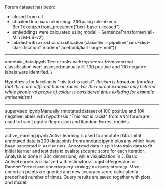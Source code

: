 Forum dataset has been:
* cleand from url
* chunked into max token lengt 256 using tokenizer = BertTokenizer.from_pretrained("bert-base-uncased")
* embeddings were calculated using model = SentenceTransformer('all-MiniLM-L6-v2')
* labeled with zeroshot classification (classifier = pipeline("zero-shot-classification", model="facebook/bart-large-mnli"))

---------------------------------------------------------------------------------------------------------------------------------------
annotate_data.ipynb
Text chunks with top scores from zeroshot classification were assesed manually till 100 positive and 100 negative labels were identified. \

Hypothesis for labeling is "this text is racist". 
*Racism is based on the idea that there are different human races. For the current example only hatered white people vs people of colour is considered (thus exluding for example antisemitism)*

---------------------------------------------------------------------------------------------------------------------------------------
supervised.ipynb
Manually annotated dataset of 100 positive and 100 negative labels with hypothesis "This text is racist" from VNN forum are used to train Logistic Regression and Random Forrest models.

---------------------------------------------------------------------------------------------------------------------------------------
active_learning.ipynb
Active learning is used to annotate data. Inital annotated data is 200 datapoints from annotate.ipynb plus any which have been unnotated in earlier runs. Annotated data is split into train data to fit initial learner and test data to evalate accurac score for each iteration. Analysis is done in 384 dimensions, while visualization in 3.
Basic ActiveLearner is initialized with estimators: LogisticRegression or RandomForrest and uncertaquery strategy as query strategy.
Most uncertain points are queried and new accuracy score calculated a predefined number of times.
Query results are saved together with plots and model.
